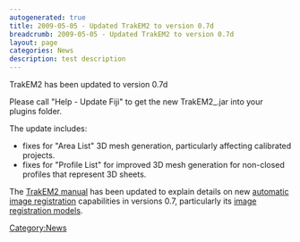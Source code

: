 ```yaml
---
autogenerated: true
title: 2009-05-05 - Updated TrakEM2 to version 0.7d
breadcrumb: 2009-05-05 - Updated TrakEM2 to version 0.7d
layout: page
categories: News
description: test description
---
```


TrakEM2 has been updated to version 0.7d

Please call "Help - Update Fiji" to get the new TrakEM2\_.jar into your plugins folder.

The update includes:

  - fixes for "Area List" 3D mesh generation, particularly affecting calibrated projects.
  - fixes for "Profile List" for improved 3D mesh generation for non-closed profiles that represent 3D sheets.

The [TrakEM2 manual](http://t2.ini.uzh.ch/trakem2_manual.html) has been updated to explain details on new [automatic image registration](http://t2.ini.uzh.ch/trakem2_manual.html#registration) capabilities in versions 0.7, particularly its [image registration models](http://t2.ini.uzh.ch/trakem2_manual.html#registration_models).

[Category:News](Category_News "wikilink")
